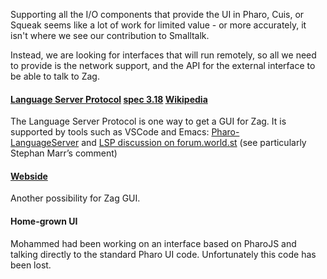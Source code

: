 Supporting all the I/O components that provide the UI in Pharo, Cuis, or Squeak seems like a lot of work for limited value - or more accurately, it isn't where we see our contribution to Smalltalk.

Instead, we are looking for interfaces that will run remotely, so all we need to provide is the network support, and the API for the external interface to be able to talk to Zag.

#### [Language Server Protocol](https://microsoft.github.io/language-server-protocol/) [spec 3.18](https://github.com/microsoft/language-server-protocol/blob/gh-pages/_specifications/lsp/3.18/specification.md) [Wikipedia](https://en.wikipedia.org/wiki/Language_Server_Protocol)

The Language Server Protocol is one way to get a GUI for Zag. It is supported by tools such as VSCode and Emacs: [Pharo-LanguageServer](https://github.com/badetitou/Pharo-LanguageServer?tab=readme-ov-file) and [LSP discussion on forum.world.st](http://forum.world.st/Language-Server-Protocol-td4933444.html) (see particularly Stephan Marr’s comment)
#### [Webside](https://github.com/guillermoamaral/Webside)

Another possibility for Zag GUI.

#### Home-grown UI
Mohammed had been working on an interface based on PharoJS and talking directly to the standard Pharo UI code. Unfortunately this code has been lost.